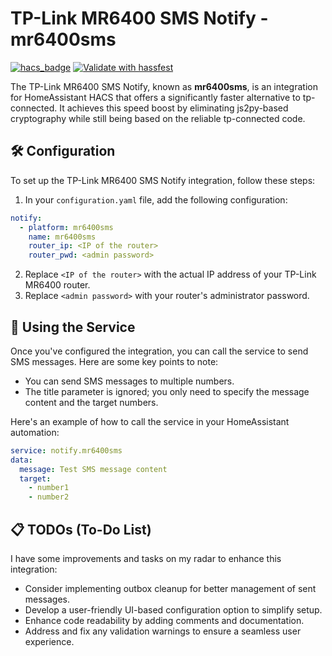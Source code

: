 # TP-Link MR6400 SMS Notify - mr6400sms
[![hacs_badge](https://img.shields.io/badge/HACS-Custom-41BDF5.svg)](https://github.com/hacs/integration) [![Validate with hassfest](https://github.com/cziter15/ha-tplink-mr6400-sms-notify/actions/workflows/hassfest.yml/badge.svg)](https://github.com/cziter15/ha-tplink-mr6400-sms-notify/actions/workflows/hassfest.yml)

The TP-Link MR6400 SMS Notify, known as **mr6400sms**, is an integration for HomeAssistant HACS that offers a significantly faster alternative to tp-connected. It achieves this speed boost by eliminating js2py-based cryptography while still being based on the reliable tp-connected code.

## 🛠️ Configuration

To set up the TP-Link MR6400 SMS Notify integration, follow these steps:

1. In your `configuration.yaml` file, add the following configuration:

```yaml
notify:
  - platform: mr6400sms
    name: mr6400sms
    router_ip: <IP of the router>
    router_pwd: <admin password>
```
2. Replace `<IP of the router>` with the actual IP address of your TP-Link MR6400 router.
3. Replace `<admin password>` with your router's administrator password.

## 📲 Using the Service
Once you've configured the integration, you can call the service to send SMS messages. Here are some key points to note:

- You can send SMS messages to multiple numbers.
- The title parameter is ignored; you only need to specify the message content and the target numbers.

Here's an example of how to call the service in your HomeAssistant automation:

```yaml
service: notify.mr6400sms
data:
  message: Test SMS message content
  target:
    - number1
    - number2
```

## 📋 TODOs (To-Do List)
I have some improvements and tasks on my radar to enhance this integration:

- Consider implementing outbox cleanup for better management of sent messages.
- Develop a user-friendly UI-based configuration option to simplify setup.
- Enhance code readability by adding comments and documentation.
- Address and fix any validation warnings to ensure a seamless user experience.
